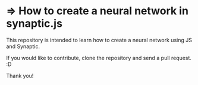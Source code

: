 # => How to create a neural network in synaptic.js

This repository is intended to learn how to create a neural network using JS and Synaptic.

If you would like to contribute, clone the repository and send a pull request. :D

Thank you!